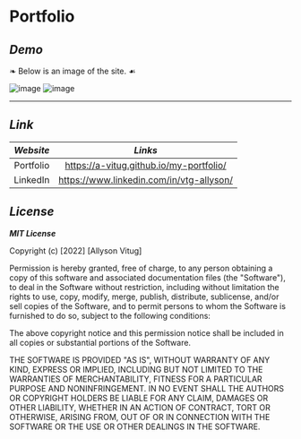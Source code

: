 # **Portfolio**

## *Demo* 
❧ Below is an image of the site. ☙

![image]()
![image]()

---

## *Link*


|  *Website*   |  *Links*   |
| :---: | :---:  |
|   Portfolio    |   https://a-vitug.github.io/my-portfolio/    |
|   LinkedIn    |    https://www.linkedin.com/in/vtg-allyson/   |


## *License*

***MIT License***

Copyright (c) [2022] [Allyson Vitug]

Permission is hereby granted, free of charge, to any person obtaining a copy
of this software and associated documentation files (the "Software"), to deal
in the Software without restriction, including without limitation the rights
to use, copy, modify, merge, publish, distribute, sublicense, and/or sell
copies of the Software, and to permit persons to whom the Software is
furnished to do so, subject to the following conditions:

The above copyright notice and this permission notice shall be included in all
copies or substantial portions of the Software.

THE SOFTWARE IS PROVIDED "AS IS", WITHOUT WARRANTY OF ANY KIND, EXPRESS OR
IMPLIED, INCLUDING BUT NOT LIMITED TO THE WARRANTIES OF MERCHANTABILITY,
FITNESS FOR A PARTICULAR PURPOSE AND NONINFRINGEMENT. IN NO EVENT SHALL THE
AUTHORS OR COPYRIGHT HOLDERS BE LIABLE FOR ANY CLAIM, DAMAGES OR OTHER
LIABILITY, WHETHER IN AN ACTION OF CONTRACT, TORT OR OTHERWISE, ARISING FROM,
OUT OF OR IN CONNECTION WITH THE SOFTWARE OR THE USE OR OTHER DEALINGS IN THE
SOFTWARE.